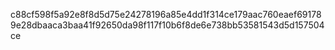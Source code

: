 c88cf598f5a92e8f8d5d75e24278196a85e4dd1f314ce179aac760eaef691789e28dbaaca3baa41f92650da98f117f10b6f8de6e738bb53581543d5d157504ce
